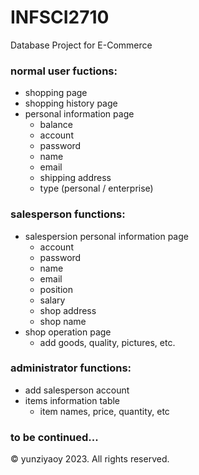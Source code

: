 # INFSCI2710
Database Project for E-Commerce

### normal user fuctions:
* shopping page
* shopping history page
* personal information page
  * balance
  * account
  * password
  * name
  * email
  * shipping address
  * type (personal / enterprise)
 
### salesperson functions:
* salespersion personal information page
  * account
  * password
  * name
  * email
  * position
  * salary
  * shop address
  * shop name
* shop operation page
  * add goods, quality, pictures, etc.
 
### administrator functions:
* add salesperson account
* items information table
  * item names, price, quantity, etc
 
### to be continued...

©️ yunziyaoy 2023. All rights reserved.
